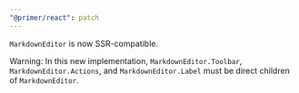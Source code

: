 ```yaml
---
"@primer/react": patch
---
```


`MarkdownEditor` is now SSR-compatible. 

Warning: In this new implementation, `MarkdownEditor.Toolbar`, `MarkdownEditor.Actions`, and `MarkdownEditor.Label` must be direct children of `MarkdownEditor`.
